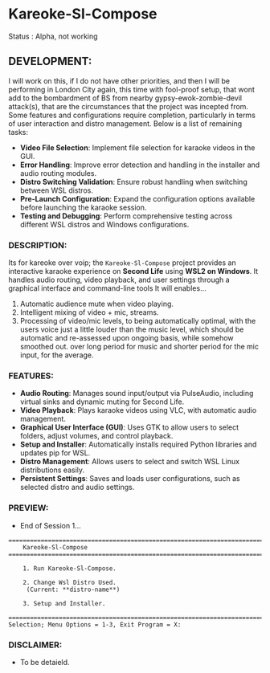 # Kareoke-Sl-Compose
Status : Alpha, not working

## DEVELOPMENT:
I will work on this, if I do not have other priorities, and then I will be performing in London City again, this time with fool-proof setup, that wont add to the bombardment of BS from nearby gypsy-ewok-zombie-devil attack(s), that are the circumstances that the project was incepted from. Some features and configurations require completion, particularly in terms of user interaction and distro management. Below is a list of remaining tasks:
- **Video File Selection**: Implement file selection for karaoke videos in the GUI.
- **Error Handling**: Improve error detection and handling in the installer and audio routing modules.
- **Distro Switching Validation**: Ensure robust handling when switching between WSL distros.
- **Pre-Launch Configuration**: Expand the configuration options available before launching the karaoke session.
- **Testing and Debugging**: Perform comprehensive testing across different WSL distros and Windows configurations. 

### DESCRIPTION:
Its for kareoke over voip; the `Kareoke-Sl-Compose` project provides an interactive karaoke experience on **Second Life** using **WSL2 on Windows**. It handles audio routing, video playback, and user settings through a graphical interface and command-line tools It will enables... 
1. Automatic audience mute when video playing.
2. Intelligent mixing of video + mic, streams.
3. Processing of video/mic levels, to being automatically optimal, with the users voice just a little louder than the music level, which should be automatic and re-assessed upon ongoing basis, while somehow smoothed out. over long period for music and shorter period for the mic input, for the average.

### FEATURES:
- **Audio Routing**: Manages sound input/output via PulseAudio, including virtual sinks and dynamic muting for Second Life.
- **Video Playback**: Plays karaoke videos using VLC, with automatic audio management.
- **Graphical User Interface (GUI)**: Uses GTK to allow users to select folders, adjust volumes, and control playback.
- **Setup and Installer**: Automatically installs required Python libraries and updates pip for WSL.
- **Distro Management**: Allows users to select and switch WSL Linux distributions easily.
- **Persistent Settings**: Saves and loads user configurations, such as selected distro and audio settings.

### PREVIEW:
- End of Session 1...
```
========================================================================================================================================================
    Kareoke-Sl-Compose
========================================================================================================================================================

    1. Run Kareoke-Sl-Compose.

    2. Change Wsl Distro Used.
     (Current: **distro-name**)

    3. Setup and Installer.

========================================================================================================================================================
Selection; Menu Options = 1-3, Exit Program = X:

```

### DISCLAIMER:
- To  be detaield.
